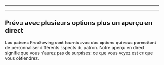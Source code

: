- - -
- - -

## Prévu avec plusieurs options plus un aperçu en direct

Les patrons FreeSewing sont fournis avec des options qui vous permettent de personnaliser différents aspects du patron. Notre aperçu en direct signifie que vous n'aurez pas de surprises: ce que vous voyez est ce que vous obtiendrez.
